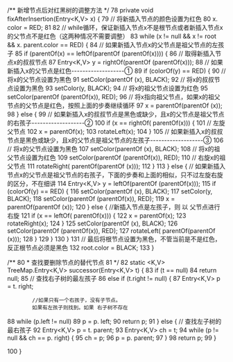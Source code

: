 /** 新增节点后对红黑树的调整方法 */
 78     private void fixAfterInsertion(Entry<K,V> x) {
 79         // 将新插入节点的颜色设置为红色
 80         x. color = RED;
 81 
 82         // while循环，保证新插入节点x不是根节点或者新插入节点x的父节点不是红色（这两种情况不需要调整）
 83         while (x != null && x != root && x. parent.color == RED) {
 84             // 如果新插入节点x的父节点是祖父节点的左孩子
 85             if (parentOf(x) == leftOf(parentOf (parentOf(x)))) {
 86                 // 取得新插入节点x的叔叔节点
 87                 Entry<K,V> y = rightOf(parentOf (parentOf(x)));
 88                 // 如果新插入x的父节点是红色-------------------①
 89                 if (colorOf(y) == RED) {
 90                     // 将x的父节点设置为黑色
 91                     setColor(parentOf (x), BLACK);
 92                     // 将x的叔叔节点设置为黑色
 93                     setColor(y, BLACK);
 94                     // 将x的祖父节点设置为红色
 95                     setColor(parentOf (parentOf(x)), RED);
 96                     // 将x指向祖父节点，如果x的祖父节点的父节点是红色，按照上面的步奏继续循环
 97                     x = parentOf(parentOf (x));
 98                 } else {
 99                     // 如果新插入x的叔叔节点是黑色或缺少，且x的父节点是祖父节点的右孩子-------------------②
100                     if (x == rightOf( parentOf(x))) {
101                         // 左旋父节点
102                         x = parentOf(x);
103                         rotateLeft(x);
104                     }
105                     // 如果新插入x的叔叔节点是黑色或缺少，且x的父节点是祖父节点的左孩子-------------------③
106                     // 将x的父节点设置为黑色
107                     setColor(parentOf (x), BLACK);
108                     // 将x的祖父节点设置为红色
109                     setColor(parentOf (parentOf(x)), RED);
110                     // 右旋x的祖父节点
111                     rotateRight( parentOf(parentOf (x)));
112                 }
113             } else { // 如果新插入节点x的父节点是祖父节点的右孩子，下面的步奏和上面的相似，只不过左旋右旋的区分，不在细讲
114                 Entry<K,V> y = leftOf(parentOf (parentOf(x)));
115                 if (colorOf(y) == RED) {
116                     setColor(parentOf (x), BLACK);
117                     setColor(y, BLACK);
118                     setColor(parentOf (parentOf(x)), RED);
119                     x = parentOf(parentOf (x));
120                 } else {
						//新插入节点是左孩子，则 以 父节点进行 右旋
121                     if (x == leftOf( parentOf(x))) {
122                         x = parentOf(x);
123                         rotateRight(x);
124                     }
125                     setColor(parentOf (x), BLACK);
126                     setColor(parentOf (parentOf(x)), RED);
127                     rotateLeft( parentOf(parentOf (x)));
128                 }
129             }
130         }
131         // 最后将根节点设置为黑色，不管当前是不是红色，反正根节点必须是黑色
132         root.color = BLACK;
133     }
















 /**
 80      * 查找要删除节点的替代节点
 81      */
 82     static <K,V> TreeMap.Entry<K,V> successor(Entry<K,V> t) {
 83         if (t == null)
 84             return null;
 85         // 查找右子树的最左孩子
 86         else if (t.right != null) {
 87             Entry<K,V> p = t. right;
 
 			//如果只有一个右孩子，没有子节点。
 			如果有左孩子则找到。如果 右子树不存在
 88             while (p.left != null)
 89                 p = p. left;
 90             return p;
 91         } else { // 查找左子树的最右孩子
 92             Entry<K,V> p = t. parent;
 93             Entry<K,V> ch = t;
 94             while (p != null && ch == p. right) {
 95                 ch = p;
 96                 p = p. parent;
 97             }
 98             return p;
 99         }
 
 			
100     }